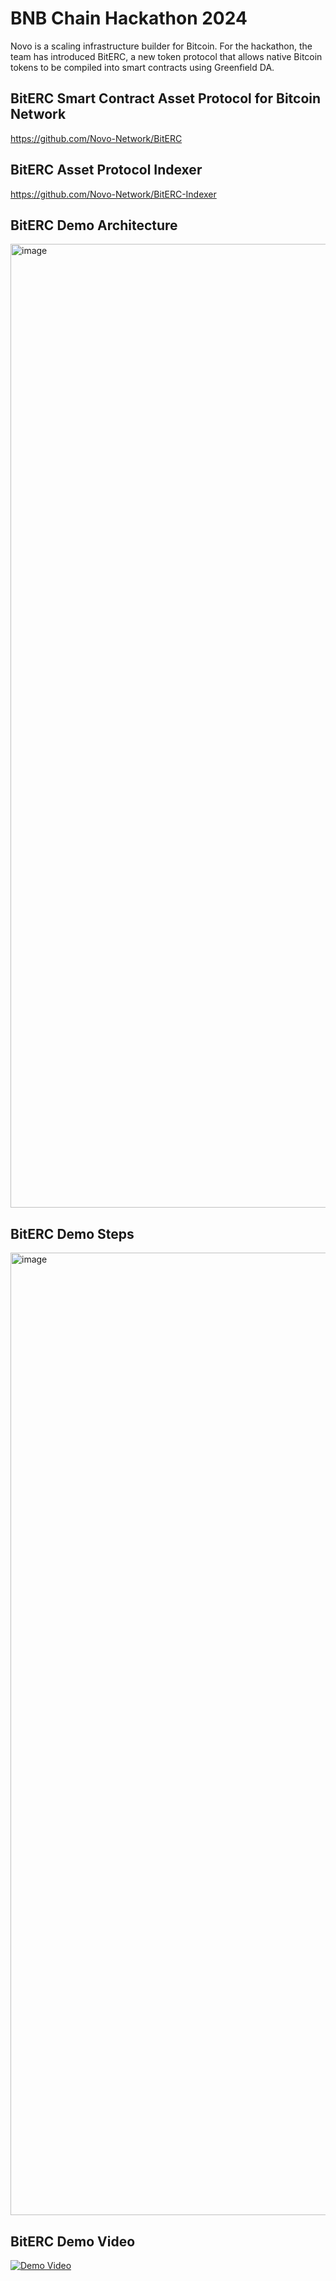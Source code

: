 # BNB Chain Hackathon 2024

Novo is a scaling infrastructure builder for Bitcoin. For the hackathon, the team has introduced BitERC, a new token protocol that allows native Bitcoin tokens to be compiled into smart contracts using Greenfield DA.

## BitERC Smart Contract Asset Protocol for Bitcoin Network
https://github.com/Novo-Network/BitERC

## BitERC Asset Protocol Indexer
https://github.com/Novo-Network/BitERC-Indexer

## BitERC Demo Architecture
<img width="1542" alt="image" src="https://github.com/Novo-Network/bnbhackathon2024/assets/158323629/8f95895c-5bc6-42dc-b9d0-e884a5151a10">

## BitERC Demo Steps
<img width="1540" alt="image" src="https://github.com/Novo-Network/bnbhackathon2024/assets/158323629/417e7267-3e8d-4b99-a2e6-271b442cf839">

## BitERC Demo Video
[![Demo Video](https://img.youtube.com/vi/AZg1faflHzk/0.jpg)](https://www.youtube.com/watch?v=AZg1faflHzk)
